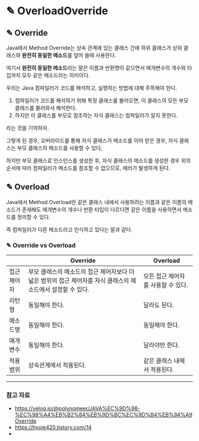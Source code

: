 # ✎ OverloadOverride

## ✎ Override
Java에서 Method Override는 상속 관계에 있는 클래스 간에 하위 클래스가 상위 클래스와 **완전히 동일한 메소드**를 덮어 쓸때 사용한다.

여기서 **완전히 동일한 메소드**라는 말은 이름과 반환명이 같으면서 매개변수의 개수와 타입까지 모두 같은 메소드라는 의미이다.

우리는 Java 컴파일러가 코드를 해석하고, 실행하는 방법에 대해 주목해야 한다.
1. 컴파일러가 코드를 해석하기 위해 특정 클래스를 불러오면, 이 클래스의 모든 부모 클래스를 불러와서 해석한다.
2. 하지만 이 클래스를 부모로 참조하는 자식 클래스는 컴파일러가 알지 못한다.

라는 것을 기억하자.

그렇게 된 경우, 오버라이드를 통해 자식 클래스가 메소드를 이어 받은 경우, 자식 클래스는 부모 클래스의 메소드를 사용할 수 있다,

하지만 부모 클래스로 인스턴스를 생성한 후, 자식 클래스의 메소드를 생성한 경우 위의 순서에 따라 컴파일러가 메소드를 참조할 수 없으므로, 에러가 발생하게 된다.

## ✎ Overload
Java에서 Method Overload란 같은 클래스 내에서 사용하려는 이름과 같은 이름의 메소드가 존재해도 매개변수의 개수나 반환 타입이 다르다면 같은 이름을 사용하면서 메소드를 정의할 수 있다.

즉 컴파일러가 다른 메소드라고 인식하고 있다는 말과 같다.

### ✎ Override vs Overload

|         | Override	        | Overload             |
|---------|------------------|----------------------|
| 접근 제어자  | 	부모 클래스의 메소드의 접근 제어자보다 더 넓은 범위의 접근 제어자를 자식 클래스의 메소드에서 설정할 수 있다.             | 모든 접근 제어자를 사용할 수 있다. |
| 리턴형     |  동일해야 한다.	           | 달라도 된다.              |
| 메소드명	   |  동일해야 한다.               | 동일해야 한다.             |
| 매개 변수	  |  동일해야 한다. | 달라야만 한다.             |
| 적용 범위	  | 상속관계에서 적용된다.          | 같은 클래스 내에서 적용된다.     |

---
### 참고 자료
- https://velog.io/@polynomeer/JAVA%EC%9D%98-%EC%98%A4%EB%B2%84%EB%9D%BC%EC%9D%B4%EB%94%A9Override
- https://hyoje420.tistory.com/14
- 
